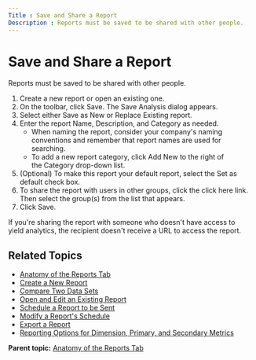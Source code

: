 ```yaml
---
Title : Save and Share a Report
Description : Reports must be saved to be shared with other people.
---
```



# Save and Share a Report



Reports must be saved to be shared with other people.

1.  Create a new report or open an existing one.
2.  On the toolbar, click Save.
    The Save Analysis dialog appears.
3.  Select either Save as New or Replace
    Existing report.
4.  Enter the report Name, Description, and Category as needed.
    - When naming the report, consider your company's naming conventions
      and remember that report names are used for searching.
    - To add a new report category, click Add
      New to the right of the Category drop-down list.
5.  (Optional) To make this report your default report, select the Set
    as default check box.
6.  To share the report with users in other groups, click the click
    here link. Then select the group(s) from the list that appears.
7.  Click Save.

If you're sharing the report with someone who doesn't have access to
yield analytics, the recipient doesn't receive a URL to access the
report. 

<div id="ID-00001814__section_gzm_zlj_nwb" >

## Related Topics



- <a href="anatomy-of-the-reports-tab.html" class="xref">Anatomy of the
  Reports Tab</a>
- <a href="create-a-new-report.html" class="xref">Create a New Report</a>
- <a href="compare-two-data-sets.html" class="xref">Compare Two Data
  Sets</a>
- <a href="open-and-edit-an-existing-report.html" class="xref">Open and
  Edit an Existing Report</a>
- <a href="schedule-a-report-to-be-sent.html" class="xref">Schedule a
  Report to be Sent</a>
- <a href="modify-a-report-s-schedule.html" class="xref">Modify a Report's
  Schedule</a>
- <a href="export-a-report.html" class="xref">Export a Report</a>
- <a
  href="reporting-options-for-dimension-primary-and-secondary-metrics.html"
  class="xref">Reporting Options for Dimension, Primary, and Secondary
  Metrics</a>  
    



<div class="familylinks">

<div class="parentlink">

**Parent topic:**
<a href="../topics/anatomy-of-the-reports-tab.html" class="link">Anatomy
of the Reports Tab</a>






